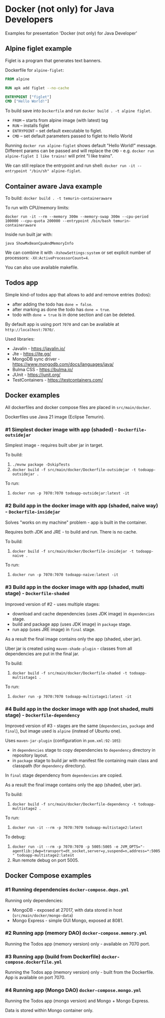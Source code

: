 # Docker (not only) for Java Developers

Examples for presentation 'Docker (not only) for Java Developer'

## Alpine figlet example

Figlet is a program that generates text banners.

Dockerfile for `alpine-figlet`:

```dockerfile
FROM alpine

RUN apk add figlet --no-cache

ENTRYPOINT ["figlet"]
CMD ["Hello World!"]
```

To build save into `Dockerfile` and  run `docker build . -t alpine figlet`.

* `FROM` – starts from alpine image (with latest) tag
* `RUN` – installs figlet
* `ENTRYPOINT` – set default executable to figlet.
* `CMD` – set default parameters passed to figlet to Hello World

Running `docker run alpine-figlet` shows default "Hello World!" message. Different params can be passed
and will replace the `CMD` - e.g. `docker run alpine-figlet I like trains!` will print "I like trains".

We can still replace the entrypoint and run shell: `docker run -it --entrypoint "/bin/sh" alpine-figlet`.

## Container aware Java example

To build:
`docker build . -t temurin-containeraware`

To run with CPU/memory limits:

`docker run -it --rm --memory 300m --memory-swap 300m --cpu-period 100000 --cpu-quota 200000 --entrypoint /bin/bash temurin-containeraware`

Inside run built jar with:

`java ShowMxBeanCpuAndMemoryInfo`

We can combine it with `-XshowSettings:system` or set explicit number of processors: `-XX:ActiveProcessorCount=4`.

You can also use available makefile.

## Todos app

Simple kind-of todos app that allows to add and remove entries (todos):
* after adding the todo has `done = false`.
* after marking as done the todo has `done = true`.
* todo with `done = true` is in done section and can be deleted.

By default app is using port `7070` and can be available at `http://localhost:7070/`.

Used libraries:
* Javalin - https://javalin.io/
* Jte - https://jte.gg/
* MongoDB sync driver - https://www.mongodb.com/docs/languages/java/
* Bulma CSS - https://bulma.io/
* JUnit - https://junit.org/
* TestContainers - https://testcontainers.com/


## Docker examples

All dockerfiles and docker compose files are placed in `src/main/docker`.

Dockerfiles use Java 21 image (Eclipse Temurin).

### #1 Simplest docker image with app (shaded) - `Dockerfile-outsidejar`

Simplest image  - requires built uber jar in target.

To build:
1. `./mvnw package -DskipTests`
2. `docker build -f src/main/docker/Dockerfile-outsidejar -t todoapp-outsidejar .`

To run:
1. `docker run -p 7070:7070 todoapp-outsidejar:latest -it`


### #2 Build app in the docker image with app (shaded, naive way) - `Dockerfile-insidejar`

Solves "works on my machine" problem - app is built in the container.

Requires both JDK and JRE - to build and run. There is no cache.

To build:
1. `docker build -f src/main/docker/Dockerfile-insidejar -t todoapp-naive .`

To run:
1. `docker run -p 7070:7070 todoapp-naive:latest -it`

### #3 Build app in the docker image with app (shaded, multi stage) - `Dockerfile-shaded`

Improved version of #2 - uses multiple stages:
* download and cache dependencies (uses JDK image) in `dependencies` stage.
* build and package app (uses JDK image) in `package` stage.
* run app (uses JRE image) in `final` stage.

As a result the final image contains only the app (shaded, uber jar).

Uber jar is created using `maven-shade-plugin` - classes from all dependencies
are put in the final jar.

To build:
1. `docker build -f src/main/docker/Dockerfile-shaded -t todoapp-multistage1 .`

To run:
1. `docker run -p 7070:7070 todoapp-multistage1:latest -it`

### #4 Build app in the docker image with app (not shaded, multi stage) - `Dockerfile-dependency`

Improved version of #3 - stages are the same (`dependencies`, `package` and `final`), but
image used is `alpine` (instead of Ubuntu one).

Uses `maven-jar-plugin` (configuration in `pom.xml:92-105`):
* in `dependencies` stage to copy dependencies to `dependency` directory 
  in repository layout.
* in `package` stage to build jar with manifest file containing main class and
  classpath (for `dependency` directory).

In `final` stage dependency from `dependencies` are copied.

As a result the final image contains only the app (shaded, uber jar).

To build:
1. `docker build -f src/main/docker/Dockerfile-dependency -t todoapp-multistage2 .`

To run:
1. `docker run -it --rm -p 7070:7070 todoapp-multistage2:latest`

To debug:
1. `docker run -it --rm -p 7070:7070 -p 5005:5005 -e JVM_OPTS="-agentlib:jdwp=transport=dt_socket,server=y,suspend=n,address=*:5005" todoapp-multistage2:latest`
2. Run remote debug on port 5005.

## Docker Compose examples

###  #1 Running dependencies `docker-compose.deps.yml`

Running only dependencies:
* MongoDB - exposed at 27017, with data stored in host (`src/main/docker/mongo-data`)
* Mongo Express - simple GUI Mongo, exposed at 8081.

###  #2 Running app (memory DAO) `docker-compose.memory.yml`

Running the Todos app (memory version) only - available on 7070 port.


###  #3 Running app (build from Dockerfile) `docker-compose.dockerfile.yml`

Running the Todos app (memory version) only - built from the Dockerfile. 
App is available on port 7070.

###  #4 Running app (Mongo DAO) `docker-compose.mongo.yml`

Running the Todos app (mongo version) and Mongo + Mongo Express.

Data is stored within Mongo container only.